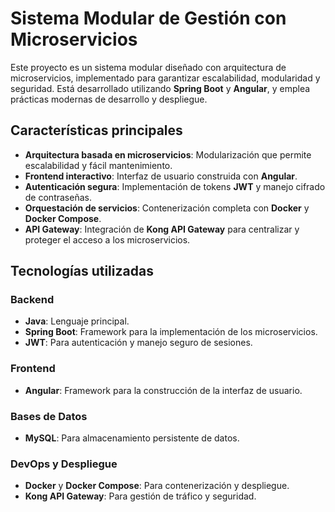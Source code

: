 # Sistema Modular de Gestión con Microservicios

Este proyecto es un sistema modular diseñado con arquitectura de microservicios, implementado para garantizar escalabilidad, modularidad y seguridad. Está desarrollado utilizando **Spring Boot** y **Angular**, y emplea prácticas modernas de desarrollo y despliegue.

## Características principales

- **Arquitectura basada en microservicios**: Modularización que permite escalabilidad y fácil mantenimiento.
- **Frontend interactivo**: Interfaz de usuario construida con **Angular**.
- **Autenticación segura**: Implementación de tokens **JWT** y manejo cifrado de contraseñas.
- **Orquestación de servicios**: Contenerización completa con **Docker** y **Docker Compose**.
- **API Gateway**: Integración de **Kong API Gateway** para centralizar y proteger el acceso a los microservicios.

## Tecnologías utilizadas

### Backend
- **Java**: Lenguaje principal.
- **Spring Boot**: Framework para la implementación de los microservicios.
- **JWT**: Para autenticación y manejo seguro de sesiones.

### Frontend
- **Angular**: Framework para la construcción de la interfaz de usuario.

### Bases de Datos
- **MySQL**: Para almacenamiento persistente de datos.

### DevOps y Despliegue
- **Docker** y **Docker Compose**: Para contenerización y despliegue.
- **Kong API Gateway**: Para gestión de tráfico y seguridad.

